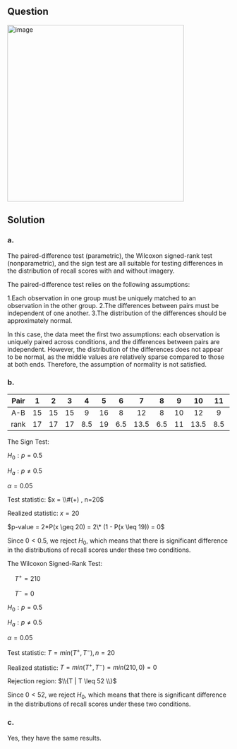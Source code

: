 ## Question

<img width="400" alt="image" src="https://github.com/user-attachments/assets/9d3bb873-9792-4aa7-8569-75a3816e7f89"  />

## Solution

### a.

The paired-difference test (parametric), the Wilcoxon signed-rank test (nonparametric), and the sign test are all suitable for testing differences in the distribution of recall scores with and without imagery.

The paired-difference test relies on the following assumptions:

1.Each observation in one group must be uniquely matched to an observation in the other group.
2.The differences between pairs must be independent of one another.
3.The distribution of the differences should be approximately normal.

In this case, the data meet the first two assumptions: each observation is uniquely paired across conditions, and the differences between pairs are independent. However, the distribution of the differences does not appear to be normal, as the middle values are relatively sparse compared to those at both ends. Therefore, the assumption of normality is not satisfied.


### b.

|Pair| 1 | 2 | 3 | 4 | 5 | 6 | 7  | 8 | 9 | 10 | 11| 12| 13| 14| 15| 16| 17| 18| 19| 20|
|:--:|:-:|:-:|:-:|:-:|:-:|:-:|:-: |:-:|:-:|:-: |:-:|:-:|:-:|:-:|:-:|:-:|:-:|:-:|:-:|:-:|
|A-B | 15| 15| 15| 9 | 16| 8 | 12 | 8 | 10| 12 | 9 | 4 | 10| 4 | 17| 13| 4 | 7 | 7 | 10|
|rank| 17| 17| 17|8.5| 19|6.5|13.5|6.5| 11|13.5|8.5| 2 | 11| 2 | 20| 15| 2 |4.5|4.5| 11|

The Sign Test:  
  
$H_0 : p = 0.5$

$H_a : p \neq 0.5$  
   
$\alpha = 0.05$  
    
Test statistic: $x = \\#(+) , n=20$  
  
Realized statistic: $x=20$  
  
$p-value = 2*P(x \geq 20) = 2\* (1 - P(x \leq 19)) = 0$

Since $0 < 0.5$, we reject $H_0$, which means that there is significant difference in the distributions of recall scores under these two conditions.

The Wilcoxon Signed-Rank Test:  

$\quad T^+ = 210$  
  
$\quad T^- = 0$  
  
$H_0 : p = 0.5$ 

$H_a : p \neq 0.5$  
   
$\alpha = 0.05$  
    
Test statistic: $T = min(T^+, T^-) , n=20$  
  
Realized statistic: $T = min(T^+, T^-) = min(210,0) = 0$  
  
Rejection region: $\\{T | T \leq 52 \\}$    
  
Since $0 < 52$, we reject $H_0$, which means that there is significant difference in the distributions of recall scores under these two conditions.  

### c.

Yes, they have the same results.
